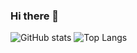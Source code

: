 ### Hi there 👋
![GitHub stats](https://github-readme-stats.vercel.app/api?username=viktartolstsik&count_private=true)
![Top Langs](https://github-readme-stats.vercel.app/api/top-langs/?username=viktartolstsik&count_private=true)

<!--
**ViktarTolstsik/viktartolstsik** is a ✨ _special_ ✨ repository because its `README.md` (this file) appears on your GitHub profile.

Here are some ideas to get you started:

- 🔭 I’m currently working on ...
- 🌱 I’m currently learning ...
- 👯 I’m looking to collaborate on ...
- 🤔 I’m looking for help with ...
- 💬 Ask me about ...
- 📫 How to reach me: ...
- 😄 Pronouns: ...
- ⚡ Fun fact: ...
-->

